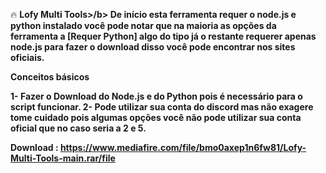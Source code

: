 🔥 <b>Lofy Multi Tools>/b>
De início esta ferramenta requer o node.js e python instalado você pode notar que na maioria as opções da ferramenta a [Requer Python] algo do tipo já o restante requerer apenas node.js para fazer o download disso você pode encontrar nos sites oficiais.

Conceitos básicos

1- Fazer o Download do Node.js e do Python pois é necessário para o script funcionar.
2- Pode utilizar sua conta do discord mas não exagere tome cuidado pois algumas opções você não pode utilizar sua conta oficial que no caso seria a 2 e 5.


Download : https://www.mediafire.com/file/bmo0axep1n6fw81/Lofy-Multi-Tools-main.rar/file
